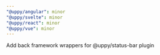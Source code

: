 ```yaml
---
"@uppy/angular": minor
"@uppy/svelte": minor
"@uppy/react": minor
"@uppy/vue": minor
---
```


Add back framework wrappers for @uppy/status-bar plugin
